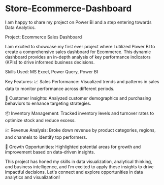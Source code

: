 # Store-Ecommerce-Dashboard

I am happy to share my project on Power BI and a step entering towards Data Analytics. 

Project: Ecommerce Sales Dashboard 

I am excited to showcase my first ever project where I utilized Power BI to create a comprehensive sales dashboard for Ecommerce. This dynamic dashboard provides an in-depth analysis of key performance indicators (KPIs) to drive informed business decisions. 

Skills Used: MS Excel, Power Query, Power BI

Key Features:
📈 Sales Performance: Visualized trends and patterns in sales data to monitor performance across different periods.

👥 Customer Insights: Analyzed customer demographics and purchasing behaviors to enhance targeting strategies.

📦 Inventory Management: Tracked inventory levels and turnover rates to optimize stock and reduce excess.

💹 Revenue Analysis: Broke down revenue by product categories, regions, and channels to identify top performers.

🚀 Growth Opportunities: Highlighted potential areas for growth and improvement based on data-driven insights.

This project has honed my skills in data visualization, analytical thinking, and business intelligence, and I'm excited to apply these insights to drive impactful decisions. Let's connect and explore opportunities in data analytics and visualization! 
